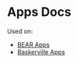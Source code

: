 # Apps Docs

Used on:

* [BEAR Apps](https://bear-apps.bham.ac.uk/)
* [Baskerville Apps](https://apps.baskerville.ac.uk/)

